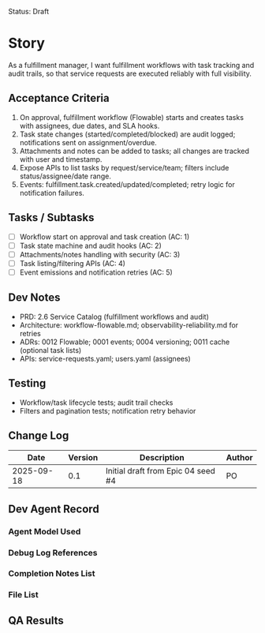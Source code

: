 Status: Draft

# Story
As a fulfillment manager,
I want fulfillment workflows with task tracking and audit trails,
so that service requests are executed reliably with full visibility.

## Acceptance Criteria
1. On approval, fulfillment workflow (Flowable) starts and creates tasks with assignees, due dates, and SLA hooks.
2. Task state changes (started/completed/blocked) are audit logged; notifications sent on assignment/overdue.
3. Attachments and notes can be added to tasks; all changes are tracked with user and timestamp.
4. Expose APIs to list tasks by request/service/team; filters include status/assignee/date range.
5. Events: fulfillment.task.created/updated/completed; retry logic for notification failures.

## Tasks / Subtasks
- [ ] Workflow start on approval and task creation (AC: 1)
- [ ] Task state machine and audit hooks (AC: 2)
- [ ] Attachments/notes handling with security (AC: 3)
- [ ] Task listing/filtering APIs (AC: 4)
- [ ] Event emissions and notification retries (AC: 5)

## Dev Notes
- PRD: 2.6 Service Catalog (fulfillment workflows and audit)
- Architecture: workflow-flowable.md; observability-reliability.md for retries
- ADRs: 0012 Flowable; 0001 events; 0004 versioning; 0011 cache (optional task lists)
- APIs: service-requests.yaml; users.yaml (assignees)

## Testing
- Workflow/task lifecycle tests; audit trail checks
- Filters and pagination tests; notification retry behavior

## Change Log
| Date       | Version | Description                                  | Author |
|------------|---------|----------------------------------------------|--------|
| 2025-09-18 | 0.1     | Initial draft from Epic 04 seed #4           | PO     |

## Dev Agent Record

### Agent Model Used
<record at implementation time>

### Debug Log References
<links at implementation time>

### Completion Notes List
<notes at implementation time>

### File List
<files at implementation time>

## QA Results
<QA to fill>

